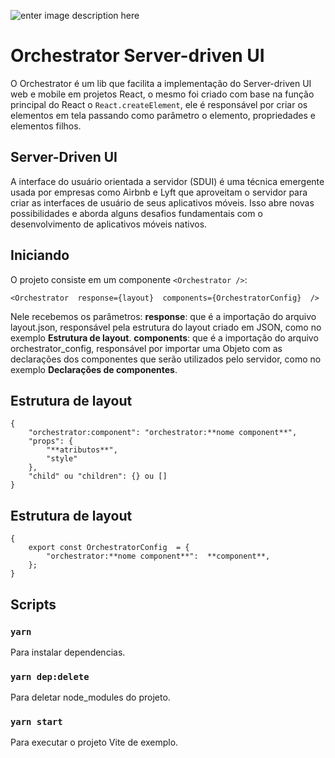 ![enter image description here](https://engineering.q42.nl/content/images/size/w2000/2019/09/2019-08-27---Laurens---Primephonics-Server-Driven-UI.png)

#  Orchestrator Server-driven UI

O Orchestrator é um lib que facilita a implementação do Server-driven UI web e mobile em projetos React, o mesmo foi criado com base na função principal do React o `React.createElement`, ele é responsável por criar os elementos em tela passando como parâmetro o elemento, propriedades e elementos filhos.


##  Server-Driven UI

A interface do usuário orientada a servidor (SDUI) é uma técnica emergente usada por empresas como Airbnb e Lyft que aproveitam o servidor para criar as interfaces de usuário de seus aplicativos móveis. Isso abre novas possibilidades e aborda alguns desafios fundamentais com o desenvolvimento de aplicativos móveis nativos.


##  Iniciando

O projeto consiste em um componente `<Orchestrator />`:

    <Orchestrator  response={layout}  components={OrchestratorConfig}  />

Nele recebemos os parâmetros:
**response**: que é a importação do arquivo layout.json, responsável pela estrutura do layout criado em JSON, como no exemplo **Estrutura de layout**.
**components**: que é a importação do arquivo orchestrator_config, responsável por importar uma Objeto com as declarações dos componentes que serão utilizados pelo servidor, como no exemplo **Declarações de componentes**.


##  Estrutura de layout

    
    {
    	"orchestrator:component": "orchestrator:**nome component**",
    	"props": {
	    	"**atributos**",
	    	"style"
    	},
    	"child" ou "children": {} ou []
    }

##  Estrutura de layout
    {
    	export const OrchestratorConfig  = {
			"orchestrator:**nome component**":  **component**,
		};
    }

##  Scripts

  


###  `yarn`

Para instalar dependencias.

###  `yarn dep:delete`

Para deletar node_modules do projeto.

###  `yarn start`

Para executar o projeto Vite de exemplo.
